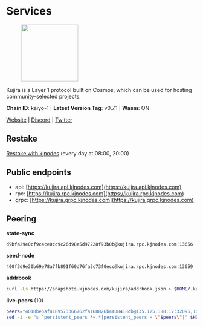 # Services

<figure><img src="https://raw.githubusercontent.com/kj89/testnet_manuals/main/pingpub/logos/kujira.png" width="150" alt=""><figcaption></figcaption></figure>

Kujira is a Layer 1 protocol built on Cosmos, which can be used for  hosting community-selected projects.

**Chain ID**: kaiyo-1 | **Latest Version Tag**: v0.7.1 | **Wasm**: ON

[Website](https://kujira.app) | [Discord](https://discord.gg/teamkujira) | [Twitter](https://twitter.com/TeamKujira)

## Restake

[Restake with kjnodes](https://restake.app/kujira/kujiravaloper1tnuqj73jfn3724lqz34c27tuv80nv336sadqym) (every day at 08:00, 20:00)
## Public endpoints

* api: [https://kujira.api.kjnodes.com](https://kujira.api.kjnodes.com)
* rpc: [https://kujira.rpc.kjnodes.com](https://kujira.rpc.kjnodes.com)
* grpc: [https://kujira.grpc.kjnodes.com](https://kujira.grpc.kjnodes.com)

## Peering

**state-sync**

```text
d9bfa29e0cf9c4ce0cc9c26d98e5d97228f93b0b@kujira.rpc.kjnodes.com:13656
```

**seed-node**

```text
400f3d9e30b69e78a7fb891f60d76fa3c73f0ecc@kujira.rpc.kjnodes.com:13659
```

**addrbook**
```bash
curl -Ls https://snapshots.kjnodes.com/kujira/addrbook.json > $HOME/.kujira/config/addrbook.json
```

**live-peers** (10)
```bash
peers="4018be5af4189573366762fa168826b4408418db@135.125.188.17:32095,1d85c9f16727584753db78b5b54eedf0ce8de3ed@51.159.16.49:5060,213dbb8301ce1c0f5662a9b723bd613f15e1dd4e@75.119.157.167:30656,129771a48f43b83c6144c7d282ad1da62434cc07@15.204.197.12:26656,d9bfa29e0cf9c4ce0cc9c26d98e5d97228f93b0b@65.109.88.38:13656,4ae125f9c9b8e2f1ac83749c2209e26056b97851@65.108.238.103:11856,5ae54af5483ff090e57a51f9f3568490373e2419@135.181.26.211:26656,a7d96dc929824613315dcc1c90fee119f28cc51f@134.65.193.158:26656,ecafd5cadaf3526a588550a7bc343ce2670c988d@185.16.39.231:26656,d6d14f99ef25c8ffee6fa4afca40fece0c1ab9fe@107.181.229.154:20656"
sed -i -e "s|^persistent_peers *=.*|persistent_peers = \"$peers\"|" $HOME/.kujira/config/config.toml
```

